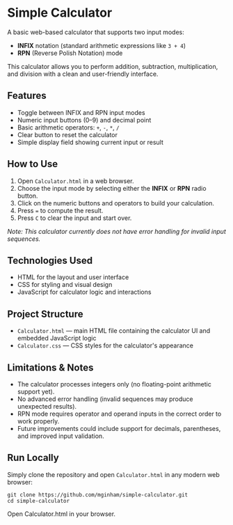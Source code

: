 # Simple Calculator
A basic web-based calculator that supports two input modes:
- **INFIX** notation (standard arithmetic expressions like `3 + 4`)
- **RPN** (Reverse Polish Notation) mode

This calculator allows you to perform addition, subtraction, multiplication, and division with a clean and user-friendly interface.

## Features
- Toggle between INFIX and RPN input modes
- Numeric input buttons (0–9) and decimal point
- Basic arithmetic operators: `+`, `-`, `*`, `/`
- Clear button to reset the calculator
- Simple display field showing current input or result

## How to Use
1. Open `Calculator.html` in a web browser.
2. Choose the input mode by selecting either the **INFIX** or **RPN** radio button.
3. Click on the numeric buttons and operators to build your calculation.
4. Press `=` to compute the result.
5. Press `C` to clear the input and start over.

*Note: This calculator currently does not have error handling for invalid input sequences.*

## Technologies Used
- HTML for the layout and user interface
- CSS for styling and visual design
- JavaScript for calculator logic and interactions

## Project Structure
- `Calculator.html` — main HTML file containing the calculator UI and embedded JavaScript logic
- `Calculator.css` — CSS styles for the calculator's appearance

## Limitations & Notes
- The calculator processes integers only (no floating-point arithmetic support yet).
- No advanced error handling (invalid sequences may produce unexpected results).
- RPN mode requires operator and operand inputs in the correct order to work properly.
- Future improvements could include support for decimals, parentheses, and improved input validation.

## Run Locally
Simply clone the repository and open `Calculator.html` in any modern web browser:
```
git clone https://github.com/mginham/simple-calculator.git
cd simple-calculator
```
Open Calculator.html in your browser.

